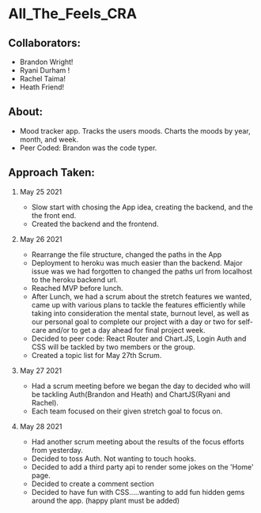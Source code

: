 # All_The_Feels_CRA

## Collaborators:
  - Brandon Wright!
  - Ryani Durham !
  - Rachel Taima!
  - Heath Friend!

## About:
  - Mood tracker app. Tracks the users moods. Charts the moods by year, month, and week.
  - Peer Coded: Brandon was the code typer.

## Approach Taken:

1. May 25 2021
    - Slow start with chosing the App idea, creating the backend, and the the front end.
    - Created the backend and the frontend.

2. May 26 2021
    - Rearrange the file structure, changed the paths in the App
    - Deployment to heroku was much easier than the backend. Major issue was we had forgotten to changed the paths url from localhost to the heroku backend url.
    - Reached MVP before lunch.
    - After Lunch, we had a scrum about the stretch features we wanted, came up with various plans to tackle the features efficiently while taking into consideration the mental state, burnout level, as well as our personal goal to complete our project with a day or two for self-care and/or to get a day ahead for final project week.
    - Decided to peer code: React Router and Chart.JS, Login Auth and CSS will be tackled by two members or the group.
    - Created a topic list for May 27th Scrum.

3. May 27 2021
   - Had a scrum meeting before we began the day to decided who will be tackling Auth(Brandon and Heath) and ChartJS(Ryani and Rachel).
   - Each team focused on their given stretch goal to focus on.

4. May 28 2021
   - Had another scrum meeting about the results of the focus efforts from yesterday.
   - Decided to toss Auth. Not wanting to touch hooks.
   - Decided to add a third party api to render some jokes on the 'Home' page.
   - Decided to create a comment section
   - Decided to have fun with CSS.....wanting to add fun hidden gems around the app. (happy plant must be added)
